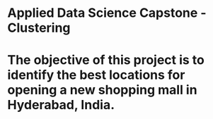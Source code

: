 # Applied Data Science Capstone - Clustering

# The objective of this project is to identify the best locations for opening a new shopping mall in Hyderabad, India. 
